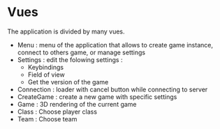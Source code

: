 # Vues

The application is divided by many vues.

* Menu : menu of the application that allows to create game instance, connect to others game, or manage settings
* Settings : edit the folowing settings :
  * Keybindings
  * Field of view
  * Get the version of the game
* Connection : loader with cancel button while connecting to server
* CreateGame : create a new game with specific settings
* Game : 3D rendering of the current game
* Class : Choose player class
* Team : Choose team
